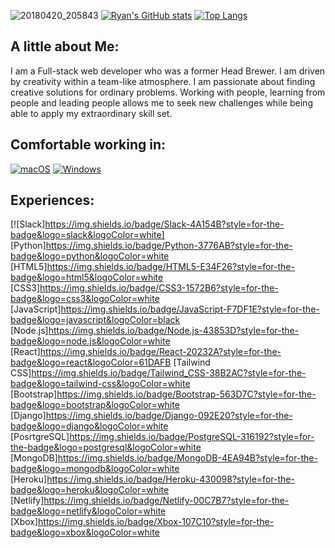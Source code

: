 ![20180420_205843](https://user-images.githubusercontent.com/104323543/185155775-9a2b2397-0f96-4664-ac57-dafe55c00073.jpg)
[![Ryan's GitHub stats](https://github-readme-stats.vercel.app/api?username=CoolRy1031)](https://github.com/CoolRy1031/github-readme-stats)
[![Top Langs](https://github-readme-stats.vercel.app/api/top-langs/?username=CoolRy1031)](https://github.com/CoolRy1031/github-readme-stats)
## A little about Me:
I am a Full-stack web developer who was a former Head Brewer. I am driven by creativity within a team-like atmosphere. I am passionate about finding creative solutions for ordinary problems. Working with people, learning from people and leading people allows me to seek new challenges while being able to apply my extraordinary skill set.
## Comfortable working in:
[![macOS](https://svgshare.com/i/ZjP.svg)](https://svgshare.com/i/ZjP.svg)
[![Windows](https://svgshare.com/i/ZhY.svg)](https://svgshare.com/i/ZhY.svg)
## Experiences:
[![Slack]https://img.shields.io/badge/Slack-4A154B?style=for-the-badge&logo=slack&logoColor=white] 	[Python]https://img.shields.io/badge/Python-3776AB?style=for-the-badge&logo=python&logoColor=white [HTML5]https://img.shields.io/badge/HTML5-E34F26?style=for-the-badge&logo=html5&logoColor=white [CSS3]https://img.shields.io/badge/CSS3-1572B6?style=for-the-badge&logo=css3&logoColor=white [JavaScript]https://img.shields.io/badge/JavaScript-F7DF1E?style=for-the-badge&logo=javascript&logoColor=black [Node.js]https://img.shields.io/badge/Node.js-43853D?style=for-the-badge&logo=node.js&logoColor=white [React]https://img.shields.io/badge/React-20232A?style=for-the-badge&logo=react&logoColor=61DAFB [Tailwind CSS]https://img.shields.io/badge/Tailwind_CSS-38B2AC?style=for-the-badge&logo=tailwind-css&logoColor=white [Bootstrap]https://img.shields.io/badge/Bootstrap-563D7C?style=for-the-badge&logo=bootstrap&logoColor=white 	[Django]https://img.shields.io/badge/Django-092E20?style=for-the-badge&logo=django&logoColor=white [PosrtgreSQL]https://img.shields.io/badge/PostgreSQL-316192?style=for-the-badge&logo=postgresql&logoColor=white 	[MongoDB]https://img.shields.io/badge/MongoDB-4EA94B?style=for-the-badge&logo=mongodb&logoColor=white [Heroku]https://img.shields.io/badge/Heroku-430098?style=for-the-badge&logo=heroku&logoColor=white [Netlify]https://img.shields.io/badge/Netlify-00C7B7?style=for-the-badge&logo=netlify&logoColor=white [Xbox]https://img.shields.io/badge/Xbox-107C10?style=for-the-badge&logo=xbox&logoColor=white
